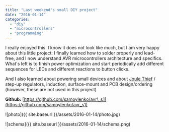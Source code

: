 ```yaml
---
title: "Last weekend's small DIY project"
date: "2016-01-14"
categories:
  - "diy"
  - "microcontrollers"
  - "programming"
---
```


I really enjoyed this. I know it does not look like much, but I am very happy
about this little project: I finally learned how to solder properly and
lead-free, and I now understand AVR microcontrollers architecture and specifics.
What's left is to finish power optimization and start periodically add different
sequences for LEDs and different reactions to button clicks.

And I also learned about powering small devices and about
[Joule Thief](https://en.wikipedia.org/wiki/Joule_thief) / step-up regulators,
induction, surface-mount and PCB design/ordering (however, these are not used in
this project)

**Github:**
[https://github.com/samoylenko/avr\_s1](https://github.com/samoylenko/avr_s1)

![photo]({{ site.baseurl }}/assets/2016-01-14/photo.jpg)

![schema]({{ site.baseurl }}/assets/2016-01-14/schema.png)

<script src="https://platform.twitter.com/widgets.js" async charset="utf-8"></script>


